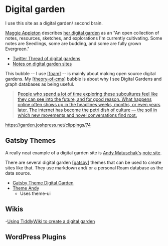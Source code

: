 # Digital garden

I use this site as a digital garden/ second brain.

[Maggie Appleton](https://maggieappleton.com/) describes [her digital garden](https://maggieappleton.com/garden/) as an "An open collection of notes, resources, sketches, and explorations I'm currently cultivating. Some notes are Seedlings, some are budding, and some are fully grown Evergreen."

- [Twitter Thread of digital gardens](https://twitter.com/Mappletons/status/1250532315459194880?s=09
)
- [Notes on digital garden sites](https://jborichevskiy.com/posts/patch-notes-v4/)

This bubble -- I use [[foam]] -- is mainly about making open source digital gardens. My [[theory-of-cms]] bubble is about why I see Digital Gardens and graph databases as being useful.

>[People who spend a lot of time exploring these subcultures feel like they can see into the future, and for good reason. What happens online often shows up in the headlines weeks, months, or even years later. The internet has become the petri dish of culture — the soil in which new movements and novel conversations find root.](https://aaronzlewis.com/2020/07/07/the-garden-of-forking-memes)

https://garden.joshpress.net/clippings/74



## Gatsby Themes

A really neat example of a digital garden site is [Andy Matuschak's](http://andymatuschak.org/) [note site](https://notes.andymatuschak.org/).

There are several digital garden [[gatsby]] themes that can be used to create sites like that. They use markdown and/ or a personal Roam database as the data source.

-  [Gatsby Theme Digital Garden](https://github.com/mathieudutour/gatsby-digital-garden)
- [Theme Andy](https://github.com/aravindballa/gatsby-theme-andy)
  - Uses theme-ui

## Wikis

 -[Using TiddlyWiki to create a digital garden](https://learnawesome.org/digitalgardensetup)
## WordPress Plugins


[//begin]: # "Autogenerated link references for markdown compatibility"
[foam]: foam "Foam Bubble"
[theory-of-cms]: theory-of-cms "Theory of Content Management Systems"
[gatsby]: gatsby "Gatsby"
[//end]: # "Autogenerated link references"